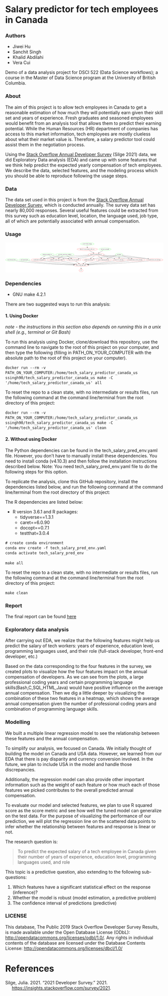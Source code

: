 
# Salary predictor for tech employees in Canada

### Authors

-   Jiwei Hu
-   Sanchit Singh
-   Khalid Abdilahi
-   Vera Cui

Demo of a data analysis project for DSCI 522 (Data Science workflows); a
course in the Master of Data Science program at the University of
British Columbia.

### About

The aim of this project is to allow tech employees in Canada to get a
reasonable estimation of how much they will potentially earn given their
skill set and years of experience. Fresh graduates and seasoned
employees would benefit from an analysis tool that allows them to
predict their earning potential. While the Human Resources (HR)
department of companies has access to this market information, tech
employees are mostly clueless about what their market value is.
Therefore, a salary predictor tool could assist them in the negotiation
process.

Using the [Stack Overflow Annual Developer
Survey](https://insights.stackoverflow.com/survey) (Silge 2021) data, we
did Exploratory Data analysis (EDA) and came up with some features that
we think help predict the expected yearly compensation of tech
employees. We describe the data, selected features, and the modeling
process which you should be able to reproduce following the usage steps.

### Data

The data set used in this project is from the [Stack Overflow Annual
Developer Survey](https://insights.stackoverflow.com/survey), which is
conducted annually. The survey data set has nearly 80,000 responses.
Several useful features could be extracted from this survey such as
education level, location, the language used, job type, all of which are
potentially associated with annual compensation.

### Usage

![The dependency diagram of the Makefile](out.png)

### Dependencies

-   GNU make 4.2.1

There are two suggested ways to run this analysis:

#### 1. Using Docker

*note - the instructions in this section also depends on running this in
a unix shell (e.g., terminal or Git Bash)*

To run this analysis using Docker, clone/download this repository, use
the command line to navigate to the root of this project on your
computer, and then type the following (filling in PATH_ON_YOUR_COMPUTER
with the absolute path to the root of this project on your computer).

    docker run --rm -v PATH_ON_YOUR_COMPUTER:/home/tech_salary_predictor_canada_us ssingh90/tech_salary_predictor_canada_us make -C '/home/tech_salary_predictor_canada_us' all

To reset the repo to a clean state, with no intermediate or results
files, run the following command at the command line/terminal from the
root directory of this project:

    docker run --rm -v PATH_ON_YOUR_COMPUTER:/home/tech_salary_predictor_canada_us ssingh90/tech_salary_predictor_canada_us make -C '/home/tech_salary_predictor_canada_us' clean

#### 2. Without using Docker

The Python dependencies can be found in the tech_salary_pred_env.yaml
file. However, you don’t have to manually install these dependencies.
You need to install conda (v4.10.3) and then follow the installation
instructions described below.
Note: You need tech_salary_pred_env.yaml file to do the following steps
for this option.

To replicate the analysis, clone this GitHub repository, install the
dependencies listed below, and run the following command at the command
line/terminal from the root directory of this project:

The R dependencies are listed below:

-   R version 3.6.1 and R packages:
    -   tidyverse==1.3.1
    -   caret==6.0.90
    -   docopt==0.7.1
    -   testthat=3.0.4

<!-- -->

    # create conda environment
    conda env create -f tech_salary_pred_env.yaml
    conda activate tech_salary_pred_env

    make all

To reset the repo to a clean state, with no intermediate or results
files, run the following command at the command line/terminal from the
root directory of this project:

    make clean

### Report

The final report can be found
[here](https://ubc-mds.github.io/tech_salary_predictor_canada_us/report.html)

### Exploratory data analysis

After carrying out EDA, we realize that the following features might
help us predict the salary of tech workers: years of experience,
education level, programming languages used, and their role (full-stack
developer, front-end developer, etc.)

Based on the data corresponding to the four features in the survey, we
created plots to visualize how the four features impact on the annual
compensation of developers. As we can see from the plots, a large
professional coding years and certain programming language
skills(Bash,C,SQL,HTML,Java) would have positive influence on the
average annual compensation. Then we dig a little deeper by visualizing
the combination of these two features in a heatmap, which shows the
average annual compensation given the number of professional coding
years and combination of programming language skills.

### Modelling

We built a multiple linear regression model to see the relationship
between these features and the annual compensation.

To simplify our analysis, we focused on Canada. We initially thought of
building the model on Canada and USA data. However, we learned from our
EDA that there is pay disparity and currency conversion involved. In the
future, we plan to include USA in the model and handle those
discrepancies.

Additionally, the regression model can also provide other important
information such as the weight of each feature or how much each of those
features we picked contributes to the overall predicted annual
compensation.

To evaluate our model and selected features, we plan to use R squared
score as the score metric and see how well the tuned model can
generalize on the test data. For the purpose of visualizing the
performance of our prediction, we will plot the regression line on the
scattered data points to infer whether the relationship between features
and response is linear or not.

The research question is:

> To predict the expected salary of a tech employee in Canada given
> their number of years of experience, education level, programming
> languages used, and role

This topic is a predictive question, also extending to the following
sub-questions:

1.  Which features have a significant statistical effect on the response
    (inference)?
2.  Whether the model is robust (model estimation, a predictive problem)
3.  The confidence interval of predictions (predictive)

### LICENSE

This database, The Public 2019 Stack Overflow Developer Survey Results,
is made available under the Open Database License (ODbL):
<http://opendatacommons.org/licenses/odbl/1.0/>. Any rights in
individual contents of the database are licensed under the Database
Contents License: <http://opendatacommons.org/licenses/dbcl/1.0/>

# References

<div id="refs" class="references csl-bib-body hanging-indent">

<div id="ref-stack_overflow_survey" class="csl-entry">

Silge, Julia. 2021. “2021 Developer Survey.” 2021.
<https://insights.stackoverflow.com/survey/2021>.

</div>

</div>
